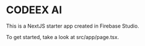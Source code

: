 # CODEEX AI

This is a NextJS starter app created in Firebase Studio.

To get started, take a look at src/app/page.tsx.

